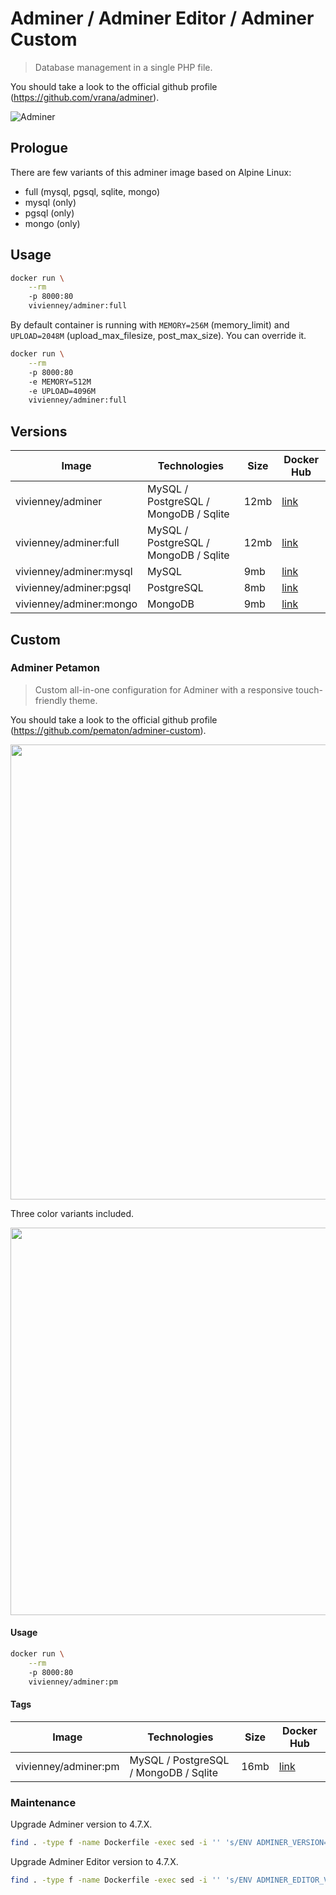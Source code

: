 # Adminer / Adminer Editor / Adminer Custom

> Database management in a single PHP file.

You should take a look to the official github profile (https://github.com/vrana/adminer).

![Adminer](https://rawgit.com/vivienney/adminer/master/.docs/assets/adminer.png)

## Prologue

There are few variants of this adminer image based on Alpine Linux:

- full (mysql, pgsql, sqlite, mongo)
- mysql (only)
- pgsql (only)
- mongo (only)

## Usage

```sh
docker run \
    --rm
    -p 8000:80
    vivienney/adminer:full
```

By default container is running with `MEMORY=256M` (memory_limit) and `UPLOAD=2048M` (upload_max_filesize, post_max_size). You can override it.

```sh
docker run \
    --rm
    -p 8000:80
    -e MEMORY=512M
    -e UPLOAD=4096M
    vivienney/adminer:full
```

## Versions

| Image                        | Technologies                          | Size | Docker Hub                                              |
|------------------------------|---------------------------------------|------|---------------------------------------------------------|
| vivienney/adminer            | MySQL / PostgreSQL / MongoDB / Sqlite | 12mb | [link](https://hub.docker.com/r/vivienney/adminer/tags/)|
| vivienney/adminer:full       | MySQL / PostgreSQL / MongoDB / Sqlite | 12mb | [link](https://hub.docker.com/r/vivienney/adminer/tags/)|
| vivienney/adminer:mysql      | MySQL                                 | 9mb  | [link](https://hub.docker.com/r/vivienney/adminer/tags/)|
| vivienney/adminer:pgsql      | PostgreSQL                            | 8mb  | [link](https://hub.docker.com/r/vivienney/adminer/tags/)|
| vivienney/adminer:mongo      | MongoDB                               | 9mb  | [link](https://hub.docker.com/r/vivienney/adminer/tags/)|

## Custom

### Adminer Petamon

> Custom all-in-one configuration for Adminer with a responsive touch-friendly theme.

You should take a look to the official github profile (https://github.com/pematon/adminer-custom).

<img src="http://pematon.github.io/screenshots/adminer.png?4" width="728px" />

Three color variants included.

<img src="http://pematon.github.io/screenshots/adminer-vriants.png" width="620px" />

#### Usage

```sh
docker run \
    --rm
    -p 8000:80
    vivienney/adminer:pm
```

#### Tags

| Image                        | Technologies                          | Size | Docker Hub                                              |
|------------------------------|---------------------------------------|------|---------------------------------------------------------|
| vivienney/adminer:pm         | MySQL / PostgreSQL / MongoDB / Sqlite | 16mb | [link](https://hub.docker.com/r/vivienney/adminer/tags/)|

### Maintenance

Upgrade Adminer version to 4.7.X.

```bash
find . -type f -name Dockerfile -exec sed -i '' 's/ENV ADMINER_VERSION=.*/ENV ADMINER_VERSION=4.7.X/g' {} +
```

Upgrade Adminer Editor version to 4.7.X.

```bash
find . -type f -name Dockerfile -exec sed -i '' 's/ENV ADMINER_EDITOR_VERSION=.*/ENV ADMINER_EDITOR_VERSION=4.7.X/g' {} +
```

